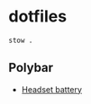 # dotfiles

```
stow .
```

## Polybar


- [Headset battery](https://github.com/Agustin-Jerusalinsky/hyperx-cloud-II-battery)